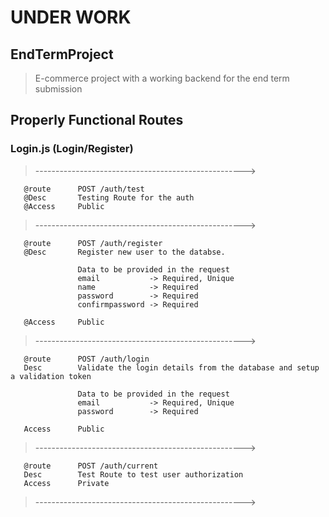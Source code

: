 # UNDER WORK

## EndTermProject
> E-commerce project with a working backend for the end term submission


## Properly Functional Routes


### Login.js (Login/Register)

>---------------------------------------------------->
```
   @route      POST /auth/test
   @Desc       Testing Route for the auth 
   @Access     Public
```
>---------------------------------------------------->
```
   @route      POST /auth/register
   @Desc       Register new user to the databse.
   
               Data to be provided in the request
               email           -> Required, Unique
               name            -> Required
               password        -> Required
               confirmpassword -> Required
               
   @Access     Public
```
>---------------------------------------------------->
```
   @route      POST /auth/login
   Desc        Validate the login details from the database and setup a validation token
          
               Data to be provided in the request
               email           -> Required, Unique
               password        -> Required

   Access      Public
```
>---------------------------------------------------->
```
   @route      POST /auth/current
   Desc        Test Route to test user authorization
   Access      Private
```
>---------------------------------------------------->
